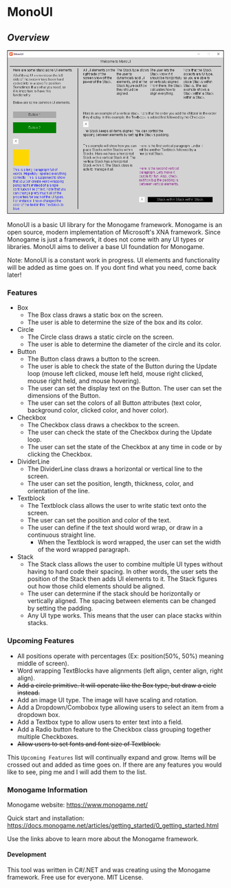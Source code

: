 ﻿# MonoUI
## _Overview_

![alt text](Assets/monoUI.PNG "Title")

MonoUI is a basic UI library for the Monogame framework. Monogame is an open source, modern implementation of Microsoft's XNA framework. Since Monogame is just a framework, it does not come with any UI types or libraries. MonoUI aims to deliver a base UI foundation for Monogame.

Note: MonoUI is a constant work in progress. UI elements and functionality will be added as time goes on. If you dont find what you need, come back later!

### Features
- Box
  - The Box class draws a static box on the screen.
  - The user is able to determine the size of the box and its color.
- Circle
  - The Circle class draws a static circle on the screen.
  - The user is able to determine the diameter of the circle and its color.
- Button
  - The Button class draws a button to the screen.
  - The user is able to check the state of the Button during the Update loop (mouse left clicked, mouse left held, mouse right clicked, mouse right held, and mouse hovering).
  - The user can set the display text on the Button. The user can set the dimensions of the Button.
  - The user can set the colors of all Button attributes (text color, background color, clicked color, and hover color).
- Checkbox
  - The Checkbox class draws a checkbox to the screen.
  - The user can check the state of the Checkbox during the Update loop.
  - The user can set the state of the Checkbox at any time in code or by clicking the Checkbox.
- DividerLine
  - The DividerLine class draws a horizontal or vertical line to the screen.
  - The user can set the position, length, thickness, color, and orientation of the line.
- Textblock
  - The Textblock class allows the user to write static text onto the screen.
  - The user can set the position and color of the text.
  - The user can define if the text should word wrap, or draw in a continuous straight line.
    - When the Textblock is word wrapped, the user can set the width of the word wrapped paragraph.
- Stack
  - The Stack class allows the user to combine multiple UI types without having to hard code their spacing. In other words, the user sets the position of the Stack then adds UI elements to it. The Stack figures out how those child elements should be aligned.
  - The user can determine if the stack should be horizontally or vertically aligned. The spacing between elements can be changed by setting the padding.
  - Any UI type works. This means that the user can place stacks within stacks.

### Upcoming Features
- All positions operate with percentages (Ex: position(50%, 50%) meaning middle of screen).
- Word wrapping TextBlocks have alignments (left align, center align, right align).
- ~~Add a circle primitive. It will operate like the Box type, but draw a cicle instead.~~
- Add an image UI type. The image will have scaling and rotation.
- Add a Dropdown/Combobox type allowing users to select an item from a dropdown box.
- Add a Textbox type to allow users to enter text into a field.
- Add a Radio button feature to the Checkbox class grouping together multiple Checkboxes.
- ~~Allow users to set fonts and font size of Textblock.~~

This `Upcoming Features` list will continually expand and grow. Items will be crossed out and added as time goes on. If there are any features you would like to see, ping me and I will add them to the list.

### Monogame Information
Monogame website: https://www.monogame.net/

Quick start and installation: https://docs.monogame.net/articles/getting_started/0_getting_started.html

Use the links above to learn more about the Monogame framework.

#### Development

This tool was written in C#/.NET and was creating using the Monogame framework. Free use for everyone. MIT License.
